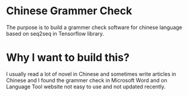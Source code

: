 # Chinese Grammer Check
The purpose is to build a grammer check software for chinese language based on seq2seq in Tensorflow library.

# Why I want to build this?
I usually read a lot of novel in Chinese and sometimes write articles in Chinese and I found the grammer check in Microsoft Word and on Language Tool website not easy to use and not updated recently.